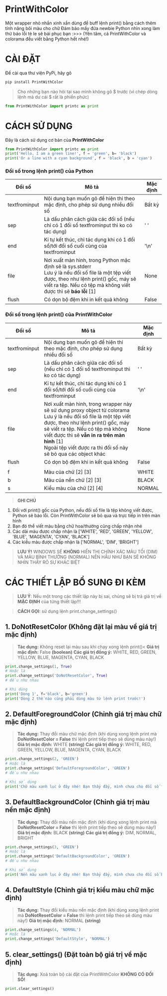 # **PrintWithColor**

Một wrapper nhỏ nhắn xinh xắn dùng để buff lệnh print() bằng cách thêm tính năng bôi màu cho chữ
Đảm bảo mấy đứa newbie Python nhìn xong làm thử báo lỗi tè le sẽ bái phục bạn :>>>
(Yên tâm, cả PrintWithColor và colorama đều viết bằng Python hết nhé!)

# **CÀI ĐẶT**
Để cài qua thư viện PyPi, hãy gõ

```python
pip install PrintWithColor
```
> Cho những bạn nào hỏi tại sao mình không gõ \$ trước (vì chép dòng lệnh mà dư cái \$ rất là phiền phức)


```python
from PrintWithColor import printc as print
```

# **CÁCH SỬ DỤNG**
Đây là cách sử dụng cơ bản của **PrintWithColor**



```python
from PrintWithColor import printc as print
print('Hello, I am a green line!', f = 'green', b= 'black')
print('Or a line with a cyan background', f = 'black', b = 'cyan')
```

### Đối số trong lệnh print() **của Python**

| Đối số        | Mô tả                                                                                   | Mặc định |
|---------------|-----------------------------------------------------------------------------------------|----------|
| textfrominput | Nội dung bạn muốn gõ để hiện thỉ theo mặc định, cho phép sử dụng nhiều đối số           | Bất kỳ   |
| sep           | Là dấu phân cách giữa các đối số (nếu chỉ có 1 đối số textfrominput thì ko có tác dụng) | ' '      |
| end           | Kí tự kết thúc, chỉ tác dụng khi có 1 đối số/tới đối số cuối cùng của textfrominput     | '\n'     |
| file          | Nơi xuất màn hình, trong Python mặc định sẽ là sys.stderr<br>Lưu ý là nếu đối số file là một tệp viết được, theo như lệnh print() gốc, máy sẽ viết ra tệp. Nếu có tệp mà không viết được thì sẽ __báo lỗi__ [1] | None      |
| flush         | Có dọn bộ đệm khi in kết quả không                                                      | False    |

### Đối số trong lệnh print() **của PrintWithColor**

| Đối số        | Mô tả                                                                                   | Mặc định |
|---------------|-----------------------------------------------------------------------------------------|----------|
| textfrominput | Nội dung bạn muốn gõ để hiện thỉ theo mặc định, cho phép sử dụng nhiều đối số           | Bất kỳ   |
| sep           | Là dấu phân cách giữa các đối số (nếu chỉ có 1 đối số textfrominput thì ko có tác dụng) | ' '      |
| end           | Kí tự kết thúc, chỉ tác dụng khi có 1 đối số/tới đối số cuối cùng của textfrominput     | '\n'     |
| file          | Nơi xuất màn hình, trong wrapper này sẽ sử dụng proxy object từ colorama<br>Lưu ý là nếu đối số file là một tệp viết được, theo như lệnh print() gốc, máy sẽ viết ra tệp. Nếu có tệp mà không viết được thì sẽ __vẫn in ra trên màn hình__ [1]<br>Ngoài tệp viết được ra thì đối số này sẽ bỏ qua các object khác | None      |
| flush         | Có dọn bộ đệm khi in kết quả không                                                      | False    |
||||
| f             | Màu của chữ [2] [3]                                                                     | WHITE    |
| b             | Màu của nền chữ [2] [3]                                                                 | BLACK    |
| s             | Kiểu màu của chữ [2] [4]                                                                | NORMAL   |

> **GHI CHÚ**

1. Đối với print() gốc của Python, nếu đối số file là tệp không viết được, Python sẽ báo lỗi. Còn PrintWithColor sẽ bỏ qua và trực tiếp in trên màn hình
2. Bạn đó thể viết màu bằng chữ hoa/thường cũng chấp nhận nhé
3. Các dải màu được chấp nhận là ['WHITE', 'RED', 'GREEN', 'YELLOW', 'BLUE', 'MAGENTA', 'CYAN', 'BLACK']
4. Các kiểu màu được chấp nhận là ['NORMAL', 'DIM', 'BRIGHT']


> **LƯU Ý!**    WINDOWS SẼ __**KHÔNG**__ HIỂN THỊ CHÍNH XÁC MÀU TỐI (DIM) VÀ MÀU BÌNH THƯỜNG (NORMAL)  NÊN HẦU NHƯ BẠN SẼ KHÔNG NHÌN THẤY RÕ SỰ KHÁC BIỆT

# **CÁC THIẾT LẬP BỔ SUNG ĐI KÈM**

> **LƯU Ý**: Nếu một trong các thiết lập này bị sai, chúng sẽ bị trả giá trị về **MẶC ĐỊNH** của từng thiết lập!!!

> **CÁCH GỌI:** sử dụng lệnh print.change_settings()

## **1. DoNotResetColor** (Không đặt lại màu về giá trị mặc định)

> **Tác dụng:** Không reset lại màu sau khi chạy xong lệnh print()<
> **Giá trị mặc định:** False **(boolean)**
> **Các giá trị đồng ý:** WHITE, RED, GREEN, YELLOW, BLUE, MAGENTA, CYAN, BLACK


```python
print.change_settings(1, True)
# Hoặc là
print.change_settings('DoNotResetColor', True)
# đều như nhau

# Khi dùng
print('Dòng 1', f='black', b='green')
print('Dòng 2 thế nào cũng phải dùng màu từ lệnh print trước!')
```

## **2. DefaultForegroundColor** (Chỉnh giá trị màu chữ mặc định)

> **Tác dụng:** Thay đổi màu chữ mặc định (khi dùng xong lệnh print mà **DoNotResetColor = False** thì lệnh print tiếp theo sẽ dùng màu này!)
> **Giá trị mặc định:** WHITE **(string)**
> **Các giá trị đồng ý:** WHITE, RED, GREEN, YELLOW, BLUE, MAGENTA, CYAN, BLACK


```python
print.change_settings(2, 'GREEN')
# Hoặc là
print.change_settings('DefaultForegroundColor', 'GREEN')
# đều như nhau

# Khi sử dụng
print('Chữ màu xanh lục ở đây nhé! Bạn thấy đấy, mình chưa cho đối số f vào lệnh này cả!')
```

## **3. DefaultBackgroundColor** (Chỉnh giá trị màu nền mặc định)

> **Tác dụng:** Thay đổi màu nền mặc định (khi dùng xong lệnh print mà **DoNotResetColor = False** thì lệnh print tiếp theo sẽ dùng màu này!)
> **Giá trị mặc định:** BLACK **(string)**
> **Các giá trị đồng ý:** DIM, NORMAL, BRIGHT


```python
print.change_settings(3, 'GREEN')
# Hoặc là
print.change_settings('DefaultBackgroundColor', 'GREEN')
# đều như nhau

# Khi sử dụng
print('Nền màu xanh lục ở đây nhé! Bạn thấy đấy, mình chưa cho đối số b vào lệnh này cả!')
```

## **4. DefaultStyle** (Chỉnh giá trị kiểu màu chữ mặc định)

> **Tác dụng:** Thay đổi kiểu màu nền mặc định (khi dùng xong lệnh print mà **DoNotResetColor = False** thì lệnh print tiếp theo sẽ dùng màu này!)
> **Giá trị mặc định:** NORMAL **(string)**


```python
print.change_settings(4, 'NORMAL')
# Hoặc là
print.change_settings('DefaultStyle', 'NORMAL')
```

## **5. clear_settings()** (Đặt toàn bộ giá trị về mặc định)

> **Tác dụng:** Xoá toàn bộ cài đặt của PrintWithColor
> **KHÔNG CÓ ĐỐI SỐ!**


```python
print.clear_settings()
```

